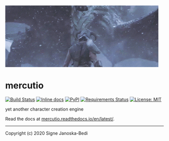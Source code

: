 ![cropped dragon gif](docs/cropped.gif)

# mercutio

[![Build Status](https://travis-ci.org/signebedi/mercutio.svg?branch=master)](https://travis-ci.org/signebedi/mercutio)
[![Inline docs](https://readthedocs.org/projects/pip/badge/?version=latest&style=flat)](https://mercutio.readthedocs.io/en/latest/)
[![PyPI](https://img.shields.io/pypi/v/mercutio?color=%230080)](https://pypi.org/project/mercutio/)
[![Requirements Status](https://requires.io/github/signebedi/mercutio/requirements.svg?branch=master&style=flat)](https://requires.io/github/signebedi/mercutio/requirements/?branch=master)
[![License: MIT](https://img.shields.io/badge/License-MIT.svg?color=%230080)](LICENSE)

yet another character creation engine

Read the docs at [mercutio.readthedocs.io/en/latest/](https://mercutio.readthedocs.io/en/latest/).

---
Copyright (c) 2020 Signe Janoska-Bedi
